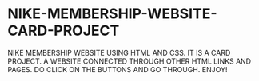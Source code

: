 # NIKE-MEMBERSHIP-WEBSITE-CARD-PROJECT
NIKE MEMBERSHIP WEBSITE USING HTML AND CSS.
IT IS A CARD PROJECT.
A WEBSITE CONNECTED THROUGH OTHER HTML LINKS AND PAGES.
DO CLICK ON THE BUTTONS AND GO THROUGH. 
ENJOY!
